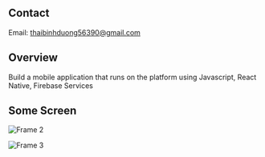 ## Contact 
Email: thaibinhduong56390@gmail.com
## Overview
Build a mobile application that runs on the platform using Javascript, React Native, Firebase Services 
## Some Screen 

![Frame 2](https://github.com/user-attachments/assets/2db0ff60-8e60-4d97-a31e-8385a4a6db1c)

![Frame 3](https://github.com/user-attachments/assets/af88b681-a0d4-4889-b367-133a19f32149)

